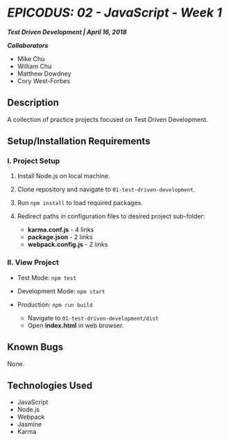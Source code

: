 # _EPICODUS: 02 - JavaScript - Week 1_

***Test Driven Development | April 16, 2018***

***Collaborators***

- Mike Chu
- William Chu
- Matthew Dowdney
- Cory West-Forbes

## Description

A collection of practice projects focused on Test Driven Development.

## Setup/Installation Requirements

### I. Project Setup

1. Install Node.js on local machine.

2. Clone repository and navigate to `01-test-driven-development`.

3. Run `npm install` to load required packages.

4. Redirect paths in configuration files to desired project sub-folder:

    - **karma.conf.js** - 4 links
    - **package.json** - 2 links
    - **webpack.config.js** - 2 links

### II. View Project

- Test Mode: `npm test`

- Development Mode: `npm start`

- Production: `npm run build`

  - Navigate to `01-test-driven-development/dist`
  - Open **index.html** in web browser.

## Known Bugs

None.

## Technologies Used

- JavaScript
- Node.js
- Webpack
- Jasmine
- Karma
